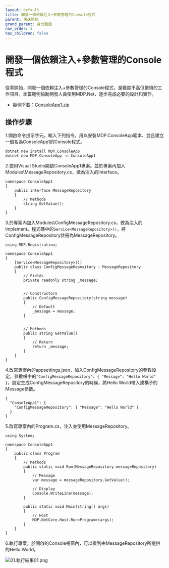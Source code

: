 ```yaml
---
layout: default
title: 開發一個依賴注入+參數管理的Console程式
parent: 快速開始
grand_parent: 身分驗證
nav_order: 3
has_children: false
---
```


# 開發一個依賴注入+參數管理的Console程式

從零開始，開發一個依賴注入+參數管理的Console程式，是難度不高但繁瑣的工作項目。本篇範例協助開發人員使用MDP.Net，逐步完成必要的設計和實作。

- 範例下載：[ConsoleApp1.zip](https://clark159.github.io/MDP.Net/快速開始/開發一個依賴注入+參數管理的Console程式/ConsoleApp1.zip)


## 操作步驟

1.開啟命令提示字元，輸入下列指令。用以安裝MDP.ConsoleApp範本、並且建立一個名為ConsoleApp1的Console程式。

```
dotnet new install MDP.ConsoleApp
dotnet new MDP.ConsoleApp -n ConsoleApp1
```

2.使用Visual Studio開啟ConsoleApp1專案。並於專案內加入Modules\MessageRepository.cs，做為注入的Interface。

```
namespace ConsoleApp1
{
    public interface MessageRepository
    {
        // Methods
        string GetValue();
    }
}
```

3.於專案內加入Modules\ConfigMessageRepository.cs，做為注入的Implement。程式碼中的``` Service<MessageRepository>() ```，將ConfigMessageRepository註冊為MessageRepository。

```
using MDP.Registration;

namespace ConsoleApp1
{
    [Service<MessageRepository>()]
    public class ConfigMessageRepository : MessageRepository
    {
        // Fields
        private readonly string _message;


        // Constructors
        public ConfigMessageRepository(string message)
        {
            // Default
            _message = message;
        }


        // Methods
        public string GetValue()
        {
            // Return
            return _message;
        }
    }
}
```

4.改寫專案內的appsettings.json，加入ConfigMessageRepository的參數設定。參數檔中的``` "ConfigMessageRepository": { "Message": "Hello World" } ```，設定生成ConfigMessageRepository的時候，將Hello World帶入建構子的Message參數。

```
{
  "ConsoleApp1": {
    "ConfigMessageRepository": { "Message": "Hello World" }
  }
}
```

5.改寫專案內的Program.cs，注入並使用MessageRepository。

```
using System;

namespace ConsoleApp1
{
    public class Program
    {
        // Methods
        public static void Run(MessageRepository messageRepository)
        {
            // Message
            var message = messageRepository.GetValue();

            // Display
            Console.WriteLine(message);
        }

        public static void Main(string[] args)
        {
            // Host
            MDP.NetCore.Host.Run<Program>(args);
        }
    }
}
```

6.執行專案，於開啟的Console視窗內，可以看到由MessageRepository所提供的Hello World。

![01.執行結果01.png](https://clark159.github.io/MDP.Net/快速開始/開發一個依賴注入+參數管理的Console程式/01.執行結果01.png)
